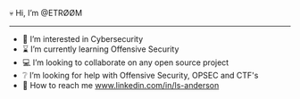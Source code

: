 💀 Hi, I’m @ETRØØM
***
- 🔭 I’m interested in Cybersecurity
- ⌛ I’m currently learning Offensive Security
- 💻 I’m looking to collaborate on any open source project
- ❔ I’m looking for help with Offensive Security, OPSEC and CTF's
- 🚩 How to reach me www.linkedin.com/in/ls-anderson

<!---
ETR00M/ETR00M is a ✨ special ✨ repository because its `README.md` (this file) appears on your GitHub profile.
You can click the Preview link to take a look at your changes.
--->
